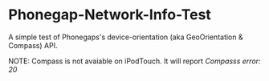 # Phonegap-Network-Info-Test
A simple test of Phonegaps's device-orientation (aka GeoOrientation & Compass) API.

NOTE: Compass is not avaiable on iPodTouch. It will report *Compasss error: 20*

